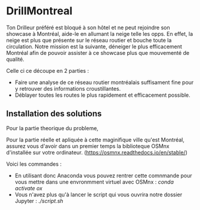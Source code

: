 # DrillMontreal
Ton Drilleur préféré est bloqué à son hôtel et ne peut rejoindre son showcase à Montréal, aide-le en allumant la neige telle les opps.
En effet, la neige est plus que présente sur le réseau routier et bouche toute la circulation. 
Notre mission est la suivante, déneiger le plus efficacement Montréal afin de pouvoir assister à ce showcase plus que mouvementé de qualité.

Celle ci ce découpe en 2 parties :

* Faire une analyse de ce réseau routier montréalais suffisament fine pour y retrouver des informations croustillantes.
* Déblayer toutes les routes le plus rapidement et efficacement possible.

## Installation des solutions

Pour la partie theorique du probleme, 

Pour la partie réelle et apliquée à cette maginifique ville qu'est Montréal, assurez vous d'avoir dans un premier temps la biblioteque OSMnx d'installée sur votre ordinateur. (https://osmnx.readthedocs.io/en/stable/)

Voici les commandes :
 
* En utilisant donc Anaconda vous pouvez rentrer cette comnmande pour vous mettre dans une envronmment virtuel avec OSMnx : 
*conda activate ox*
* Vous n'avez plus qu'à lancer le script qui vous ouvrira notre dossier Jupyter : 
*./script.sh*



